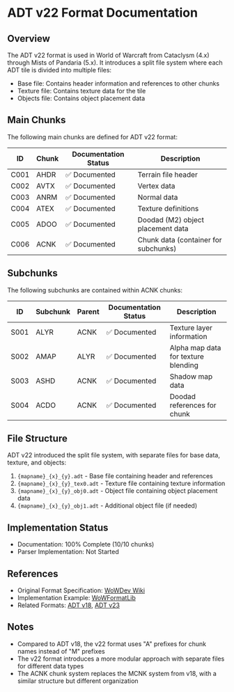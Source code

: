 # ADT v22 Format Documentation

## Overview
The ADT v22 format is used in World of Warcraft from Cataclysm (4.x) through Mists of Pandaria (5.x). It introduces a split file system where each ADT tile is divided into multiple files:
- Base file: Contains header information and references to other chunks
- Texture file: Contains texture data for the tile
- Objects file: Contains object placement data

## Main Chunks
The following main chunks are defined for ADT v22 format:

| ID | Chunk | Documentation Status | Description |
|----|-------|---------------------|-------------|
| C001 | AHDR | ✅ Documented | Terrain file header |
| C002 | AVTX | ✅ Documented | Vertex data |
| C003 | ANRM | ✅ Documented | Normal data |
| C004 | ATEX | ✅ Documented | Texture definitions |
| C005 | ADOO | ✅ Documented | Doodad (M2) object placement data |
| C006 | ACNK | ✅ Documented | Chunk data (container for subchunks) |

## Subchunks
The following subchunks are contained within ACNK chunks:

| ID | Subchunk | Parent | Documentation Status | Description |
|----|----------|--------|---------------------|-------------|
| S001 | ALYR | ACNK | ✅ Documented | Texture layer information |
| S002 | AMAP | ALYR | ✅ Documented | Alpha map data for texture blending |
| S003 | ASHD | ACNK | ✅ Documented | Shadow map data |
| S004 | ACDO | ACNK | ✅ Documented | Doodad references for chunk |

## File Structure
ADT v22 introduced the split file system, with separate files for base data, texture, and objects:

1. `{mapname}_{x}_{y}.adt` - Base file containing header and references
2. `{mapname}_{x}_{y}_tex0.adt` - Texture file containing texture information
3. `{mapname}_{x}_{y}_obj0.adt` - Object file containing object placement data
4. `{mapname}_{x}_{y}_obj1.adt` - Additional object file (if needed)

## Implementation Status
- Documentation: 100% Complete (10/10 chunks)
- Parser Implementation: Not Started

## References
- Original Format Specification: [WoWDev Wiki](http://www.wowdev.wiki)
- Implementation Example: [WoWFormatLib](https://github.com/WoWFormatLib)
- Related Formats: [ADT v18](../ADT_v18/ADT_v18_index.md), [ADT v23](../ADT_v23/ADT_v23_index.md)

## Notes
- Compared to ADT v18, the v22 format uses "A" prefixes for chunk names instead of "M" prefixes
- The v22 format introduces a more modular approach with separate files for different data types
- The ACNK chunk system replaces the MCNK system from v18, with a similar structure but different organization 